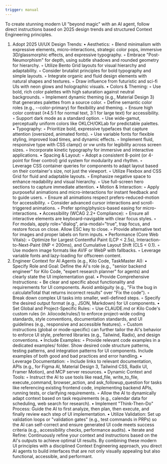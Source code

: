 ```yaml
---
trigger: manual
---
```

To create stunning modern UI "beyond magic" with an AI agent, follow direct instructions based on 2025 design trends and structured Context Engineering principles.
1. Adopt 2025 UI/UX Design Trends:
• Aesthetics:
    ◦ Blend minimalism with expressive elements, micro-interactions, strategic color pops, immersive 3D/glassmorphic effects, and expressive typography.
    ◦ Embrace "Post-Neumorphism" for depth, using subtle shadows and rounded geometry for hierarchy.
    ◦ Utilize Bento Grid layouts for visual hierarchy and adaptability.
    ◦ Consider brutalist principles for bold typography and simple layouts.
    ◦ Integrate organic and fluid design elements with natural shapes and textures.
    ◦ Draw influence from futuristic and sci-fi UIs with neon glows and holographic visuals.
• Colors & Theming:
    ◦ Use bold, rich color palettes with high saturation against neutral backgrounds.
    ◦ Implement dynamic theming (e.g., Material Design 3) that generates palettes from a source color.
    ◦ Define semantic color roles (e.g., --color-primary) for flexibility and theming.
    ◦ Ensure high color contrast (≥4.5:1 for normal text, 3:1 for large text) for accessibility.
    ◦ Support dark mode as a standard option.
    ◦ Use wide-gamut, perceptually uniform colors like OKLCH/OKLab for predictable palettes.
• Typography:
    ◦ Prioritize bold, expressive typefaces that capture attention (oversized, animated fonts).
    ◦ Use variable fonts for flexible styling, improved load times, and dynamic effects.
    ◦ Implement fluid, responsive type with CSS clamp() or vw units for legibility across screen sizes.
    ◦ Incorporate kinetic typography for immersive and interactive applications.
• Spacing & Layout:
    ◦ Adopt a consistent 8-point (or 4-point for finer control) grid system for modularity and rhythm.
    ◦ Leverage CSS container queries for components to adapt layout based on their container's size, not just the viewport.
    ◦ Utilize Flexbox and CSS Grid for fluid and adaptable layouts.
    ◦ Emphasize negative space to enhance readability and visual hierarchy.
    ◦ Use full-screen hero sections to capture immediate attention.
• Motion & Interaction:
    ◦ Apply purposeful animations and micro-interactions for instant feedback and to guide users.
    ◦ Ensure all animations respect prefers-reduced-motion for accessibility.
    ◦ Consider advanced cursor interactions and scroll-triggered animations.
    ◦ Prefer spring/physics-based easing for micro-interactions.
• Accessibility (WCAG 2.2+ Compliance):
    ◦ Ensure all interactive elements are keyboard-navigable with clear focus styles.
    ◦ For modals, apply role="dialog", aria-modal="true", trap focus, and restore focus on close. Allow ESC key to close.
    ◦ Provide alternative text for images and proper labels on form inputs.
• Performance (Core Web Vitals):
    ◦ Optimize for Largest Contentful Paint (LCP < 2.5s), Interaction-to-Next-Paint (INP < 200ms), and Cumulative Layout Shift (CLS < 0.1).
    ◦ Use modern image formats like AVIF or WebP with fallbacks.
    ◦ Leverage variable fonts and lazy-loading for offscreen content.
2. Engineer Context for AI Agents (e.g., Kilo Code, TaskMaster AI):
• Specify Role and Goal: Define the AI's role (e.g., "senior backend engineer" for Kilo Code, "expert research planner" for agents) and clearly state the UI implementation goal.
• Provide Comprehensive Instructions:
    ◦ Be clear and specific about functionality and requirements for UI components. Avoid ambiguity (e.g., "Fix the bug in calculateTotal that returns incorrect results" over "Fix the code").
    ◦ Break down complex UI tasks into smaller, well-defined steps.
    ◦ Specify the desired output format (e.g., JSON, Markdown) for UI components.
• Set Global and Project-Specific Rules:
    ◦ Use CLAUDE.md or Kilo Code's custom rules (in .kilocode/rules/) to enforce project-wide coding standards, style conventions, documentation standards, and UI guidelines (e.g., responsive and accessible features).
    ◦ Custom instructions (global or mode-specific) can further tailor the AI's behavior to enforce UI style, preferred libraries (e.g., Tailwind, Radix), and design conventions.
• Include Examples:
    ◦ Provide relevant code examples in a dedicated examples/ folder. Show desired code structure patterns, testing patterns, and integration patterns for UI components. Include examples of both good and bad practices and error handling.
• Leverage Documentation:
    ◦ Include links to relevant documentation, APIs (e.g., for Figma AI, Material Design 3, Tailwind CSS, Radix UI, Framer Motion), and MCP server resources.
• Dynamic Context and Tools:
    ◦ Instruct the AI to use tools like read_file, write_to_file, execute_command, browser_action, and ask_followup_question for tasks like referencing existing frontend code, implementing backend APIs, running tests, or clarifying requirements.
    ◦ Allow the AI to dynamically adapt context based on task requirements (e.g., calendar data for scheduling, web search for research).
• Implement "Think-Then-Do" Process: Guide the AI to first analyze, then plan, then execute, and finally review each step of UI implementation.
• Utilize Validation: Set up validation loops or "validation gates" (e.g., test commands in PRPs) so the AI can self-correct and ensure generated UI code meets success criteria (e.g., accessibility checks, performance audits).
• Iterate and Refine: Continuously refine your context and instructions based on the AI's outputs to achieve optimal UI results.
By combining these modern UI principles with a disciplined Context Engineering approach, you direct AI agents to build interfaces that are not only visually appealing but also functional, accessible, and performant.